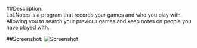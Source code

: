 ##Description:  
LoLNotes is a program that records your games and who you play with.  
Allowing you to search your previous games and keep notes on people you have played with.  

##Screenshot:
![Screenshot](http://img140.imageshack.us/img140/5774/jr1x00a4.png)